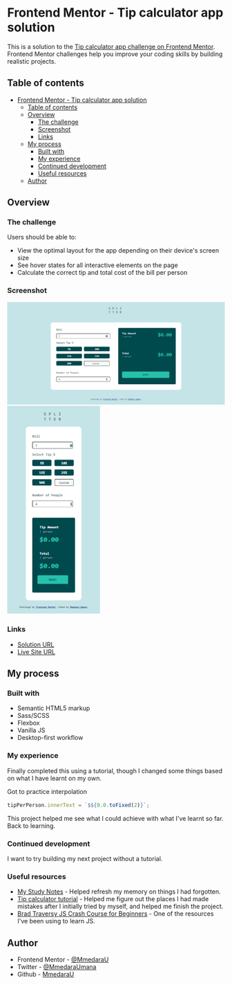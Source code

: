 # Frontend Mentor - Tip calculator app solution

This is a solution to the [Tip calculator app challenge on Frontend Mentor](https://www.frontendmentor.io/challenges/tip-calculator-app-ugJNGbJUX). Frontend Mentor challenges help you improve your coding skills by building realistic projects.

## Table of contents

- [Frontend Mentor - Tip calculator app solution](#frontend-mentor---tip-calculator-app-solution)
  - [Table of contents](#table-of-contents)
  - [Overview](#overview)
    - [The challenge](#the-challenge)
    - [Screenshot](#screenshot)
    - [Links](#links)
  - [My process](#my-process)
    - [Built with](#built-with)
    - [My experience](#my-experience)
    - [Continued development](#continued-development)
    - [Useful resources](#useful-resources)
  - [Author](#author)

## Overview

### The challenge

Users should be able to:

- View the optimal layout for the app depending on their device's screen size
- See hover states for all interactive elements on the page
- Calculate the correct tip and total cost of the bill per person

### Screenshot

![Desktop View](images/desktop-view.png)
![Mobile View](images/mobile-view.png)


### Links

- [Solution URL](https://www.frontendmentor.io/solutions/tip-calculator-with-flexbox-and-js-evkOzV-PST)
- [Live Site URL](https://mmedarau.github.io/tip-calculator/)

## My process

### Built with

- Semantic HTML5 markup
- Sass/SCSS
- Flexbox
- Vanilla JS
- Desktop-first workflow

### My experience

Finally completed this using a tutorial, though I changed some things based on what I have learnt on my own.

Got to practice interpolation
```js
tipPerPerson.innerText = `$${0.0.toFixed(2)}`;
```
This project helped me see what I could achieve with what I've learnt so far. Back to learning.

### Continued development

I want to try building my next project without a tutorial. 

### Useful resources

- [My Study Notes](https://github.com/MmedaraU/study-notes) - Helped refresh my memory on things I had forgotten.
- [Tip calculator tutorial](https://youtu.be/etYv-pPfol4) - Helped me figure out the places I had made mistakes after I initially tried by myself, and helped me finish the project.
- [Brad Traversy JS Crash Course for Beginners](https://youtu.be/hdI2bqOjy3c) - One of the resources I've been using to learn JS.


## Author
- Frontend Mentor - [@MmedaraU](https://www.frontendmentor.io/profile/MmedaraU)
- Twitter - [@MmedaraUmana](https://twitter.com/MmedaraUmana)
- Github - [MmedaraU](https://github.com/MmedaraU)